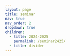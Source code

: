 ```yaml
---
layout: page
title: seminar
nav: true
nav_order: 2
dropdown: true
children:
  - title: 2024-2025
    permalink: /seminar2425/
  - title: divider
---
```

